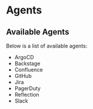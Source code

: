 # Agents

## Available Agents

Below is a list of available agents:

- ArgoCD
- Backstage
- Confluence
- GitHub
- Jira
- PagerDuty
- Reflection
- Slack
